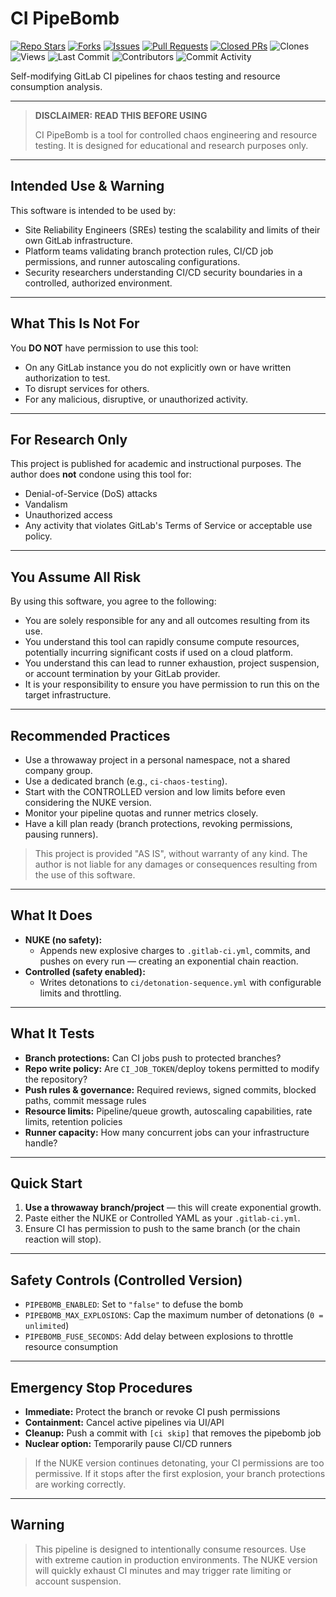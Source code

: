 # CI PipeBomb
[![Repo Stars](https://img.shields.io/github/stars/ChippyWhippy/ci-pipebomb?style=for-the-badge)](https://github.com/ChippyWhippy/ci-pipebomb/stargazers)
[![Forks](https://img.shields.io/github/forks/ChippyWhippy/ci-pipebomb?style=for-the-badge)](https://github.com/ChippyWhippy/ci-pipebomb/network/members)
[![Issues](https://img.shields.io/github/issues/ChippyWhippy/ci-pipebomb?style=for-the-badge)](https://github.com/ChippyWhippy/ci-pipebomb/issues)
[![Pull Requests](https://img.shields.io/github/issues-pr/ChippyWhippy/ci-pipebomb?style=for-the-badge)](https://github.com/ChippyWhippy/ci-pipebomb/pulls)
[![Closed PRs](https://img.shields.io/github/issues-pr-closed/ChippyWhippy/ci-pipebomb?style=for-the-badge)](https://github.com/ChippyWhippy/ci-pipebomb/pulls?q=is%3Apr+is%3Aclosed)
![Clones](https://img.shields.io/badge/dynamic/json?url=https://gist.githubusercontent.com/ChippyWhippy/ebaf7fa591cbbd446641f47406382aa0/raw/clone.json&label=Clones&query=$.count&logo=github&color=blue&cacheSeconds=1800&style=for-the-badge)
![Views](https://img.shields.io/badge/dynamic/json?url=https://gist.githubusercontent.com/ChippyWhippy/4d0e2963b0bce85abf8f9f3cdbe22863/raw/views.json&label=Views&query=$.count&logo=github&color=green&cacheSeconds=1800&style=for-the-badge)
![Last Commit](https://img.shields.io/github/last-commit/ChippyWhippy/ci-pipebomb?style=for-the-badge)
![Contributors](https://img.shields.io/github/contributors/ChippyWhippy/ci-pipebomb?style=for-the-badge)
![Commit Activity](https://img.shields.io/github/commit-activity/m/ChippyWhippy/ci-pipebomb?style=for-the-badge)


Self-modifying GitLab CI pipelines for chaos testing and resource consumption analysis.

---

> **DISCLAIMER: READ THIS BEFORE USING**
>
> CI PipeBomb is a tool for controlled chaos engineering and resource testing. It is designed for educational and research purposes only.

---

## Intended Use & Warning

This software is intended to be used by:

- Site Reliability Engineers (SREs) testing the scalability and limits of their own GitLab infrastructure.
- Platform teams validating branch protection rules, CI/CD job permissions, and runner autoscaling configurations.
- Security researchers understanding CI/CD security boundaries in a controlled, authorized environment.

---

## What This Is Not For

You **DO NOT** have permission to use this tool:

- On any GitLab instance you do not explicitly own or have written authorization to test.
- To disrupt services for others.
- For any malicious, disruptive, or unauthorized activity.

---

## For Research Only

This project is published for academic and instructional purposes. The author does **not** condone using this tool for:

- Denial-of-Service (DoS) attacks
- Vandalism
- Unauthorized access
- Any activity that violates GitLab's Terms of Service or acceptable use policy.

---

## You Assume All Risk

By using this software, you agree to the following:

- You are solely responsible for any and all outcomes resulting from its use.
- You understand this tool can rapidly consume compute resources, potentially incurring significant costs if used on a cloud platform.
- You understand this can lead to runner exhaustion, project suspension, or account termination by your GitLab provider.
- It is your responsibility to ensure you have permission to run this on the target infrastructure.

---

## Recommended Practices

- Use a throwaway project in a personal namespace, not a shared company group.
- Use a dedicated branch (e.g., `ci-chaos-testing`).
- Start with the CONTROLLED version and low limits before even considering the NUKE version.
- Monitor your pipeline quotas and runner metrics closely.
- Have a kill plan ready (branch protections, revoking permissions, pausing runners).

> This project is provided "AS IS", without warranty of any kind. The author is not liable for any damages or consequences resulting from the use of this software.

---

## What It Does

- **NUKE (no safety):**
  - Appends new explosive charges to `.gitlab-ci.yml`, commits, and pushes on every run — creating an exponential chain reaction.
- **Controlled (safety enabled):**
  - Writes detonations to `ci/detonation-sequence.yml` with configurable limits and throttling.

---

## What It Tests

- **Branch protections:** Can CI jobs push to protected branches?
- **Repo write policy:** Are `CI_JOB_TOKEN`/deploy tokens permitted to modify the repository?
- **Push rules & governance:** Required reviews, signed commits, blocked paths, commit message rules
- **Resource limits:** Pipeline/queue growth, autoscaling capabilities, rate limits, retention policies
- **Runner capacity:** How many concurrent jobs can your infrastructure handle?

---

## Quick Start

1. **Use a throwaway branch/project** — this will create exponential growth.
2. Paste either the NUKE or Controlled YAML as your `.gitlab-ci.yml`.
3. Ensure CI has permission to push to the same branch (or the chain reaction will stop).

---

## Safety Controls (Controlled Version)

- `PIPEBOMB_ENABLED`: Set to `"false"` to defuse the bomb
- `PIPEBOMB_MAX_EXPLOSIONS`: Cap the maximum number of detonations (`0 = unlimited`)
- `PIPEBOMB_FUSE_SECONDS`: Add delay between explosions to throttle resource consumption

---

## Emergency Stop Procedures

- **Immediate:** Protect the branch or revoke CI push permissions
- **Containment:** Cancel active pipelines via UI/API
- **Cleanup:** Push a commit with `[ci skip]` that removes the pipebomb job
- **Nuclear option:** Temporarily pause CI/CD runners

> If the NUKE version continues detonating, your CI permissions are too permissive.
> If it stops after the first explosion, your branch protections are working correctly.

---

## Warning

> This pipeline is designed to intentionally consume resources. Use with extreme caution in production environments. The NUKE version will quickly exhaust CI minutes and may trigger rate limiting or account suspension.
